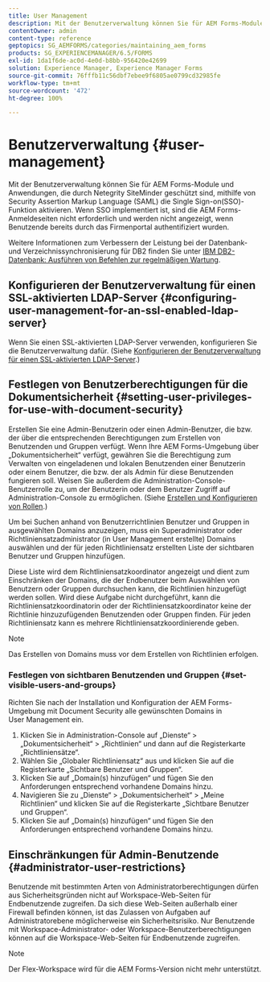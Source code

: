 ```yaml
---
title: User Management
description: Mit der Benutzerverwaltung können Sie für AEM Forms-Module und Anwendungen, die durch Netegrity SiteMinder geschützt sind, mithilfe von SAML die Single Sign-on(SSO)-Funktion aktivieren. Dieses Dokument enthält weitere Informationen zur Benutzerverwaltung.
contentOwner: admin
content-type: reference
geptopics: SG_AEMFORMS/categories/maintaining_aem_forms
products: SG_EXPERIENCEMANAGER/6.5/FORMS
exl-id: 1da1f6de-ac0d-4e0d-b8bb-956420e42699
solution: Experience Manager, Experience Manager Forms
source-git-commit: 76fffb11c56dbf7ebee9f6805ae0799cd32985fe
workflow-type: tm+mt
source-wordcount: '472'
ht-degree: 100%

---
```


# Benutzerverwaltung {#user-management}

Mit der Benutzerverwaltung können Sie für AEM Forms-Module und Anwendungen, die durch Netegrity SiteMinder geschützt sind, mithilfe von Security Assertion Markup Language (SAML) die Single Sign-on(SSO)-Funktion aktivieren. Wenn SSO implementiert ist, sind die AEM Forms-Anmeldeseiten nicht erforderlich und werden nicht angezeigt, wenn Benutzende bereits durch das Firmenportal authentifiziert wurden.

Weitere Informationen zum Verbessern der Leistung bei der Datenbank- und Verzeichnissynchronisierung für DB2 finden Sie unter [IBM DB2-Datenbank: Ausführen von Befehlen zur regelmäßigen Wartung](/help/forms/using/admin-help/ibm-db2-database-running-commands.md#ibm-db2-database-running-commands-for-regular-maintenance).

## Konfigurieren der Benutzerverwaltung für einen SSL-aktivierten LDAP-Server {#configuring-user-management-for-an-ssl-enabled-ldap-server}

Wenn Sie einen SSL-aktivierten LDAP-Server verwenden, konfigurieren Sie die Benutzerverwaltung dafür. (Siehe [Konfigurieren der Benutzerverwaltung für einen SSL-aktivierten LDAP-Server](/help/forms/using/admin-help/configure-user-management-ssl-enabled.md#configure-user-management-for-an-ssl-enabled-ldap-server).)

## Festlegen von Benutzerberechtigungen für die Dokumentsicherheit {#setting-user-privileges-for-use-with-document-security}

Erstellen Sie eine Admin-Benutzerin oder einen Admin-Benutzer, die bzw. der über die entsprechenden Berechtigungen zum Erstellen von Benutzenden und Gruppen verfügt. Wenn Ihre AEM Forms-Umgebung über „Dokumentsicherheit“ verfügt, gewähren Sie die Berechtigung zum Verwalten von eingeladenen und lokalen Benutzenden einer Benutzerin oder einem Benutzer, die bzw. der als Admin für diese Benutzenden fungieren soll. Weisen Sie außerdem die Administration-Console-Benutzerrolle zu, um der Benutzerin oder dem Benutzer Zugriff auf Administration-Console zu ermöglichen. (Siehe [Erstellen und Konfigurieren von Rollen](/help/forms/using/admin-help/creating-configuring-roles.md#creating-and-configuring-roles).)

Um bei Suchen anhand von Benutzerrichtlinien Benutzer und Gruppen in ausgewählten Domains anzuzeigen, muss ein Superadministrator oder Richtliniensatzadministrator (in User Management erstellte) Domains auswählen und der für jeden Richtliniensatz erstellten Liste der sichtbaren Benutzer und Gruppen hinzufügen.

Diese Liste wird dem Richtliniensatzkoordinator angezeigt und dient zum Einschränken der Domains, die der Endbenutzer beim Auswählen von Benutzern oder Gruppen durchsuchen kann, die Richtlinien hinzugefügt werden sollen. Wird diese Aufgabe nicht durchgeführt, kann die Richtliniensatzkoordinatorin oder der Richtliniensatzkoordinator keine der Richtlinie hinzuzufügenden Benutzenden oder Gruppen finden. Für jeden Richtliniensatz kann es mehrere Richtliniensatzkoordinierende geben.

>[!NOTE]
>
>Das Erstellen von Domains muss vor dem Erstellen von Richtlinien erfolgen.

### Festlegen von sichtbaren Benutzenden und Gruppen {#set-visible-users-and-groups}

Richten Sie nach der Installation und Konfiguration der AEM Forms-Umgebung mit Document Security alle gewünschten Domains in User Management ein.

1. Klicken Sie in Administration-Console auf „Dienste“ > „Dokumentsicherheit“ > „Richtlinien“ und dann auf die Registerkarte „Richtliniensätze“.
1. Wählen Sie „Globaler Richtliniensatz“ aus und klicken Sie auf die Registerkarte „Sichtbare Benutzer und Gruppen“.
1. Klicken Sie auf „Domain(s) hinzufügen“ und fügen Sie den Anforderungen entsprechend vorhandene Domains hinzu.
1. Navigieren Sie zu „Dienste“ > „Dokumentsicherheit“ > „Meine Richtlinien“ und klicken Sie auf die Registerkarte „Sichtbare Benutzer und Gruppen“.
1. Klicken Sie auf „Domain(s) hinzufügen“ und fügen Sie den Anforderungen entsprechend vorhandene Domains hinzu.

## Einschränkungen für Admin-Benutzende {#administrator-user-restrictions}

Benutzende mit bestimmten Arten von Administratorberechtigungen dürfen aus Sicherheitsgründen nicht auf Workspace-Web-Seiten für Endbenutzende zugreifen. Da sich diese Web-Seiten außerhalb einer Firewall befinden können, ist das Zulassen von Aufgaben auf Administratorebene möglicherweise ein Sicherheitsrisiko. Nur Benutzende mit Workspace-Administrator- oder Workspace-Benutzerberechtigungen können auf die Workspace-Web-Seiten für Endbenutzende zugreifen.

>[!NOTE]
>
>Der Flex-Workspace wird für die AEM Forms-Version nicht mehr unterstützt.
